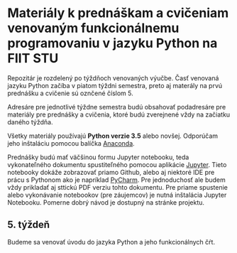 # Materiály k prednáškam a cvičeniam venovaným funkcionálnemu programovaniu v jazyku Python na FIIT STU

Repozitár je rozdelený po týždňoch venovaných výučbe. Časť venovaná jazyku Python začíba v piatom týždni semestra, preto aj materály na prvú prednášku a cvičenie sú oznčené číslom 5.

Adresáre pre jednotlivé týždne semestra budú obsahovať podadresáre pre materiály pre prednášky a cvičenia, ktoré budú zverejnené vždy na začiatku daného týždňa.

Všetky materiály používajú **Python verzie 3.5** alebo novšej. Odporúčam jeho inštaláciu pomocou balíčka [Anaconda](https://www.anaconda.com/distribution/). 

Prednášky budú mať väčšinou formu Jupyter notebooku, teda vykonateľného dokumentu spustiteľného pomocou aplikácie [Jupyter](https://jupyter.org/). Tieto notebooky dokáže zobrazovať priamo Github, alebo aj niektoré IDE pre prácu s Pythonom ako je napríklad [PyCharm](https://www.jetbrains.com/pycharm/). Pre jednoduchosť ale budem vždy prikladať aj sttickú PDF verziu tohto dokumentu. Pre priame spustenie alebo vykonávanie notebookov (pre záujemcov) je nutná inštalácia Jupyter Notebooku. Pomerne dobrý návod je dostupný na stránke projektu.

## 5. týždeň

Budeme sa venovať úvodu do jazyka Python a jeho funkcionálnych čŕt.

